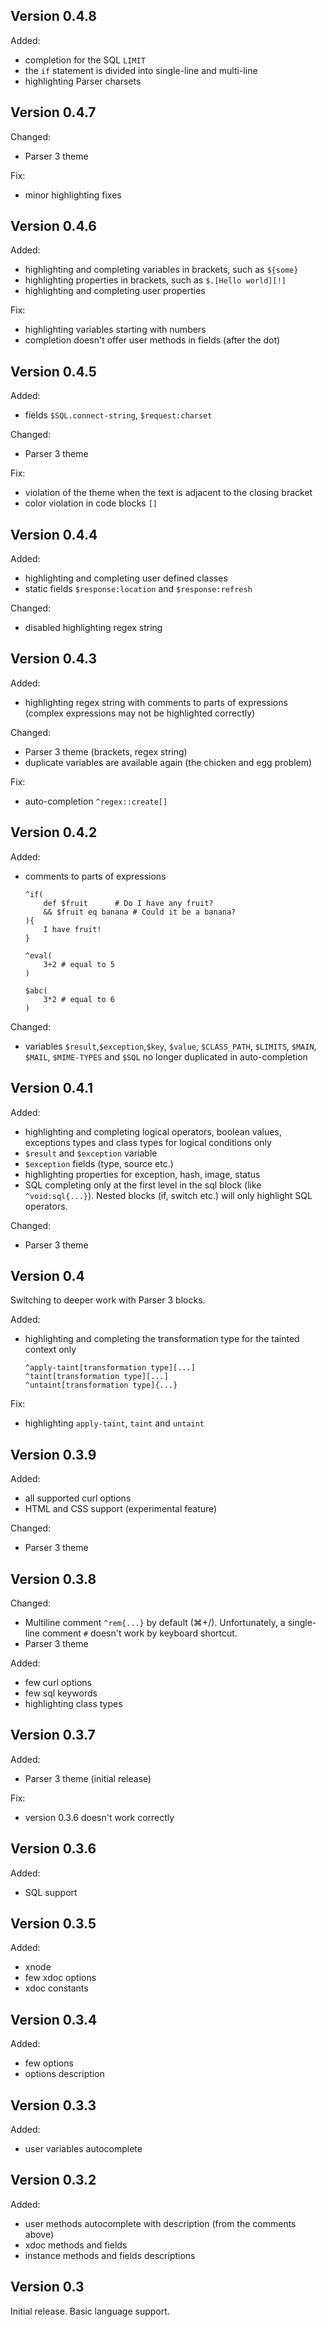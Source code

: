 ## Version 0.4.8

Added:
* completion for the SQL `LIMIT`
* the `if` statement is divided into single-line and multi-line
* highlighting Parser charsets

## Version 0.4.7

Changed:
* Parser 3 theme

Fix:
* minor highlighting fixes

## Version 0.4.6

Added:
* highlighting and completing variables in brackets, such as `${some}`
* highlighting properties in brackets, such as `$.[Hello world][!]`
* highlighting and completing user properties

Fix:
* highlighting variables starting with numbers
* completion doesn't offer user methods in fields (after the dot)

## Version 0.4.5

Added:
* fields `$SQL.connect-string`, `$request:charset`

Changed:
* Parser 3 theme

Fix:
* violation of the theme when the text is adjacent to the closing bracket
* color violation in code blocks `[]`

## Version 0.4.4

Added:
* highlighting and completing user defined classes
* static fields `$response:location` and `$response:refresh`

Changed:
* disabled highlighting regex string

## Version 0.4.3

Added:
* highlighting regex string with comments to parts of expressions (complex expressions may not be highlighted correctly)

Changed:
* Parser 3 theme (brackets, regex string)
* duplicate variables are available again (the chicken and egg problem)

Fix:
* auto-completion `^regex::create[]`

## Version 0.4.2

Added:
* comments to parts of expressions

	```
	^if(
		def $fruit		# Do I have any fruit?
		&& $fruit eq banana	# Could it be a banana?
	){
		I have fruit!
	}
	
	^eval(
		3+2 # equal to 5
	)
	
	$abc(
		3*2 # equal to 6
	)
	```

Changed:
* variables `$result`,`$exception`,`$key`, `$value`, `$CLASS_PATH`, `$LIMITS`, `$MAIN`, `$MAIL`, `$MIME-TYPES` and `$SQL` no longer duplicated in auto-completion

## Version 0.4.1

Added:
* highlighting and completing logical operators, boolean values, exceptions types and class types for logical conditions only
* `$result` and `$exception` variable
* `$exception` fields (type, source etc.)
* highlighting properties for exception, hash, image, status
* SQL completing only at the first level in the sql block (like `^void:sql{...}`). Nested blocks (if, switch etc.) will only highlight SQL operators.

Changed:
* Parser 3 theme

## Version 0.4

Switching to deeper work with Parser 3 blocks.

Added:
* highlighting and completing the transformation type for the tainted context only

	```
	^apply-taint[transformation type][...]
	^taint[transformation type][...]
	^untaint[transformation type]{...}
	```

Fix:
* highlighting `apply-taint`, `taint` and `untaint`

## Version 0.3.9

Added:
* all supported curl options
* HTML and CSS support (experimental feature)

Changed:
* Parser 3 theme

## Version 0.3.8

Changed:
* Multiline comment `^rem{...}` by default (⌘+/). Unfortunately, a single-line comment `#` doesn't work by keyboard shortcut.
* Parser 3 theme

Added:
* few curl options
* few sql keywords
* highlighting class types

## Version 0.3.7

Added:
* Parser 3 theme (initial release)

Fix:
* version 0.3.6 doesn't work correctly

## Version 0.3.6

Added:
* SQL support

## Version 0.3.5

Added:
* xnode
* few xdoc options
* xdoc constants

## Version 0.3.4

Added:
* few options
* options description

## Version 0.3.3

Added:
* user variables autocomplete

## Version 0.3.2

Added:
* user methods autocomplete with description (from the comments above)
* xdoc methods and fields
* instance methods and fields descriptions

## Version 0.3

Initial release. Basic language support.
